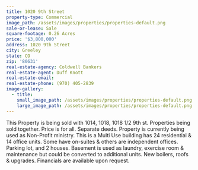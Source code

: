 ```yaml
---
title: 1020 9th Street
property-type: Commercial
image_path: /assets/images/properties/properties-default.png
sale-or-lease: Sale
square-footage: 0.26 Acres
price: '$3,800,000'
address: 1020 9th Street
city: Greeley
state: CO
zip: '80631'
real-estate-agency: Coldwell Bankers
real-estate-agent: Duff Knott
real-estate-email:
real-estate-phone: (970) 405-2839
image-gallery:
  - title:
    small_image_path: /assets/images/properties/properties-default.png
    large_image_path: /assets/images/properties/properties-default.png
---
```



This Property is being sold with 1014, 1018, 1018 1/2 9th st. Properties being sold together. Price is for all. Separate deeds. Property is currently being used as Non-Profit ministry. This is a Multi Use building has 24 residential & 14 office units. Some have on-suites & others are independent offices. Parking lot, and 2 houses. Basement is used as laundry, exercise room & maintenance but could be converted to additional units. New boilers, roofs & upgrades. Financials are available upon request.
<br>&nbsp;